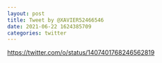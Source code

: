```yaml
--- 
layout: post 
title: Tweet by @XAVIER52466546 
date: 2021-06-22 1624385709 
categories: twitter 
--- 
```

https://twitter.com/o/status/1407401768246562819